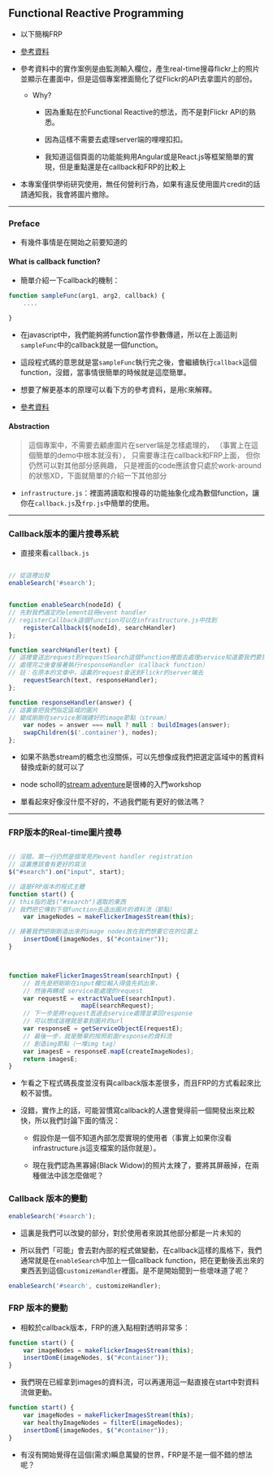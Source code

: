 ## Functional Reactive Programming


- 以下簡稱FRP

- [參考資料](http://www.infoq.com/cn/articles/functional-reactive-programming)

- 參考資料中的實作案例是由監測輸入欄位，產生real-time搜尋flickr上的照片並顯示在畫面中，但是這個專案裡面簡化了從Flickr的API去拿圖片的部份。
    
    - Why?

        - 因為重點在於Functional Reactive的想法，而不是對Flickr API的熟悉。

        - 因為這樣不需要去處理server端的哩哩扣扣。

        - 我知道這個頁面的功能能夠用Angular或是React.js等框架簡單的實現，但是重點還是在callback和FRP的比較上

- 本專案僅供學術研究使用，無任何營利行為，如果有違反使用圖片credit的話請通知我，我會將圖片撤除。

----

### Preface

- 有幾件事情是在開始之前要知道的

#### What is callback function?

- 簡單介紹一下callback的機制：

```javascript
function sampleFunc(arg1, arg2, callback) {
    ....

}
```

- 在javascript中，我們能夠將function當作參數傳遞，所以在上面這則`sampleFunc`中的callback就是一個function。

- 這段程式碼的意思就是當`sampleFunc`執行完之後，會繼續執行`callback`這個function，沒錯，當事情很簡單的時候就是這麼簡單。

- 想要了解更基本的原理可以看下方的參考資料，是用`C`來解釋。

- [參考資料](http://www.dev.idv.tw/mediawiki/index.php/%E4%BD%95%E8%AC%82callback_function%EF%BC%9F)

#### Abstraction

> 這個專案中，不需要去顧慮圖片在server端是怎樣處理的，
>（事實上在這個簡單的demo中根本就沒有），
> 只需要專注在callback和FRP上面，
> 但你仍然可以對其他部分感興趣，
> 只是裡面的code應該會只處於work-around的狀態XD，下面就簡單的介紹一下其他部分

- `infrastructure.js`：裡面將讀取和搜尋的功能抽象化成為數個function，讓你在`callback.js`及`frp.js`中簡單的使用。

----

### Callback版本的圖片搜尋系統

- 直接來看`callback.js`

```javascript

// 從這裡出發
enableSearch('#search');


function enableSearch(nodeId) {
// 先對我們選定的element註冊event handler
// registerCallback這個function可以在infrastructure.js中找到
    registerCallback($(nodeId), searchHandler)
};

function searchHandler(text) {
// 這裡會送出request到requestSearch這個function裡面去處理service知道要我們要搜尋什麼東西
// 處理完之後會接著執行responseHandler（callback function）
// 註：在原本的文章中，這裏的request會送到Flickr的server端去
    requestSearch(text, responseHandler);
};

function responseHandler(answer) {
// 這裏會把我們指定區域的圖片
// 變成剛剛在service那端建好的image節點（stream）
    var nodes = answer === null ? null : buildImages(answer);
    swapChildren($('.container'), nodes);
};

```

- 如果不熟悉stream的概念也沒關係，可以先想像成我們把選定區域中的舊資料替換成新的就可以了

- node scholl的[stream adventure](https://github.com/substack/stream-adventure)是很棒的入門workshop

- 單看起來好像沒什麼不好的，不過我們能有更好的做法嗎？

----

### FRP版本的Real-time圖片搜尋


```javascript

// 沒錯，第一行仍然是個常見的event handler registration
// 這裏應該會有更好的寫法
$("#search").on("input", start);

// 這是FRP版本的程式主體
function start() {
// this指的是$("#search")選取的東西
// 我們把它傳到下個function去造出圖片的資料流（節點）
    var imageNodes = makeFlickerImagesStream(this);

// 接著我們把剛剛造出來的image nodes放在我們想要它在的位置上
    insertDomE(imageNodes, $("#container"));
}



function makeFlickerImagesStream(searchInput) {
    // 首先是把剛剛在input欄位輸入得值先抓出來，
    // 然後再轉成 service能處理的request
    var requestE = extractValueE(searchInput).
                    mapE(searchRequest);
    // 下一步是將request丟過去service處理並拿回response
    // 可以想成這裡就是拿到圖片的url
    var responseE = getServiceObjectE(requestE);
    // 最後一步，就是簡單的按照前面response的資料流
    // 創造img節點（一堆img tag）
    var imagesE = responseE.mapE(createImageNodes);
    return imagesE;
}
```

- 乍看之下程式碼長度並沒有與callback版本差很多，而且FRP的方式看起來比較不習慣。

- 沒錯，實作上的話，可能習慣寫callback的人還會覺得前一個開發出來比較快，所以我們討論下面的情況：

    - 假設你是一個不知道內部怎麼實現的使用者（事實上如果你沒看infrastructure.js這支檔案的話你就是）。

    - 現在我們認為黑寡婦(Black Widow)的照片太辣了，要將其屏蔽掉，在兩種做法中該怎麼做呢？


### Callback 版本的變動

```javascript
enableSearch('#search');
```

- 這裏是我們可以改變的部分，對於使用者來說其他部分都是一片未知的

- 所以我們「可能」會去對內部的程式做變動，在callback這樣的風格下，我們通常就是在`enableSearch`中加上一個callback function，把在更動後丟出來的東西丟到這個`customizeHandler`裡面。是不是開始聞到一些壞味道了呢？

```javascript
enableSearch('#search', customizeHandler);
```

### FRP 版本的變動

- 相較於callback版本，FRP的進入點相對透明非常多：

```javascript
function start() {
    var imageNodes = makeFlickerImagesStream(this);
    insertDomE(imageNodes, $("#container"));
}
```

- 我們現在已經拿到images的資料流，可以再運用這一點直接在start中對資料流做更動。

```javascript
function start() {
    var imageNodes = makeFlickerImagesStream(this);
    var healthyImageNodes = filterE(imageNodes);
    insertDomE(imageNodes, $("#container"));
}
```

- 有沒有開始覺得在這個(需求)瞬息萬變的世界，FRP是不是一個不錯的想法呢？


